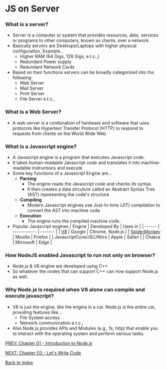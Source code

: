 # JS on Server

### What is a server?

-   Server is a computer or system that provides resources, data, services or programs to other computers, known as clients, over a network.
-   Basically servers are Desktops/Laptops with higher physical configuration, Example...
    -   Higher RAM (64 Gigs, 128 Gigs, e.t.c.,)
    -   Redundant Power supply
    -   Redundant Network Cards
-   Based on their functions servers can be broadly categorized into the following
    -   Web Server
    -   Mail Server
    -   Print Server
    -   File Server e.t.c.,

### What is a Web Server?

-   A web server is a combination of hardware and software that uses protocols like Hypertext Transfer Protocol (HTTP) to respond to requests from clients on the World Wide Web.

### What is a Javascript engine?

-   A Javascript engine is a program that executes Javascript code.
-   It takes human-readable Javascript code and translates it into machine-readable instructions and execute
-   Some key functions of a Javascript Engine are...
    -   **Parsing**
        -   The engine reads the Javascript code and checks its syntax.
        -   It then creates a data strcuture called an Abstract Syntax Tree (AST) representing the code's structure
    -   **Compiling**
        -   Modern Javascript engines use Just-In-time (JIT) compilation to convert the AST into machine code.
    -   **Execution**
        -   The engine runs the compiled machine code.
-   Popular Javascript engines
    | Engine | Developed By | Uses in |
    | ------ | ------------ | ------- |
    | [V8](https://v8.dev/docs) | Google | Chrome, Node.js |
    | [SpiderMonkey](https://spidermonkey.dev/) | Mozilla | Firefox |
    | JavascriptCore/JSC/Nitro | Apple | Safari |
    | Chakra | Microsoft | Edge |

### How NodeJS enabled Javascript to run not only on browser?

-   Node.js & V8 engine are developed using C++
-   So whatever the nodes that can support C++ can now support Node.js as well.

### Why Node.js is required when V8 alone can compile and execute javascript?

-   V8 is just the engine, like the engine in a car. Node.js is the entire car, providing features like...
    -   File System access
    -   Network communication e.t.c.,
-   Also Node.js provides APIs and Modules (e.g., fs, http) that enable you to interact with the operating system and perform various tasks.

[PREV: Chapter 01 - Introduction to Node.js](../Episode%2001%20-%20Introduction%20to%20NodeJs/01_Intro-to-nodejs.md)

[NEXT: Chapter 03 - Let's Write Code](../Episode%203%20-%20Let's%20write%20code/Episode%203%20Summary.md)

[Back to index](../README.md)
